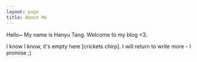 ```yaml
---
layout: page
title: About Me
---
```


Hello~ My name is Hanyu Tang. Welcome to my blog <3.

I know I know, it's empty here [crickets chirp]. I will return to write more - I promise ;)